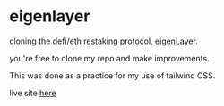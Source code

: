 # eigenlayer
cloning the defi/eth restaking protocol,  eigenLayer.

you're free to clone my repo and make improvements.

This was done as a practice for my use of tailwind CSS.

live site [here](https://eigenlayer-omega.vercel.app)
